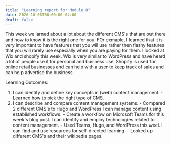 ```yaml
---
title: "Learning report for Module 8"
date: 2020-10-06T00:00:00-04:00
draft: false
---
```


This week we larned about a lot about the different CMS's that are out there and how to know it is the right one for you. FOr exmaple, I learned that it is very important to have features that you will use rather then flashy features that you will rarely use especially when you are paying for them. I looked at Wix and shopify this week. Wix is very similar to WordPress and have heard a lot of people use it for personal and business use. Shopify is used for online retail businesses and can help with a user to keep track of sales and can help advertise the business.

Learning Outcomes:

1. I can identify and define key concepts in (web) content management. - Learned how to pick the right type of CMS.
2. I can describe and compare content management systems. - Compared 2 different CMS's to Hugo and WordPress
I can manage content using established workflows. - Create a workflow on Microsoft Teams for this week's blog post.
I can identify and employ technologies related to content management. - Used Teams, Hugo, and WordPress this weel.
I can find and use resources for self-directed learning. - Looked up different CMS's and their wikipedia pages.

